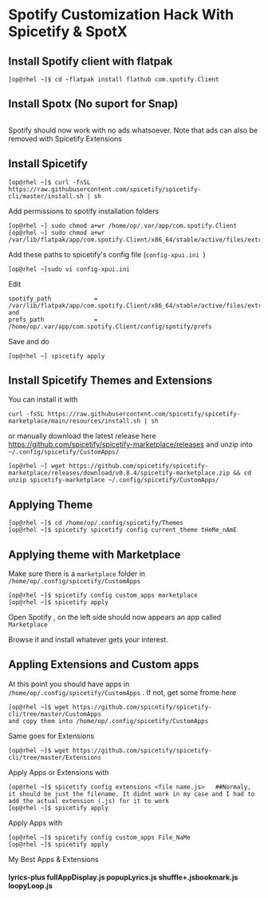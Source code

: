 # Spotify Customization Hack With Spicetify & SpotX


## Install Spotify client with flatpak

```
[op@rhel ~]$ cd ~flatpak install flathub com.spotify.Client
```

## Install Spotx (No suport for Snap)
``` [op@rhel CustomApps]$ bash <(curl -sSL https://raw.githubusercontent.com/SpotX-CLI/SpotX-Linux/main/install.sh) -ce -E leftsidebar
```
Spotify should now work with no ads whatsoever. Note that ads can also be removed with Spicetify Extensions


## Install Spicetify 
```
[op@rhel ~]$ curl -fsSL https://raw.githubusercontent.com/spicetify/spicetify-cli/master/install.sh | sh
```

Add permissions to spotify installation folders
```
[op@rhel ~] sudo chmod a+wr /home/op/.var/app/com.spotify.Client
[op@rhel ~] sudo chmod a+wr /var/lib/flatpak/app/com.spotify.Client/x86_64/stable/active/files/extra/share/spotify

```

Add these paths to spicetify's config file (`config-xpui.ini `)
```
[op@rhel ~]sudo vi config-xpui.ini

```

Edit 
``` 
spotify_path            = /var/lib/flatpak/app/com.spotify.Client/x86_64/stable/active/files/extra/share/spotify
and
prefs_path              = /home/op/.var/app/com.spotify.Client/config/spotify/prefs
```

Save and do 
```
[op@rhel ~] spicetify apply
```

## Install Spicetify Themes and Extensions

You can install it with 
```
curl -fsSL https://raw.githubusercontent.com/spicetify/spicetify-marketplace/main/resources/install.sh | sh
```
or manually download the latest release here https://github.com/spicetify/spicetify-marketplace/releases and unzip into `~/.config/spicetify/CustomApps/`
```
[op@rhel ~] wget https://github.com/spicetify/spicetify-marketplace/releases/download/v0.8.4/spicetify-marketplace.zip && cd unzip spicetify-marketplace ~/.config/spicetify/CustomApps/
```

## Applying Theme 
```
[op@rhel ~]$ cd /home/op/.config/spicetify/Themes
[op@rhel ~]$ spicetify spicetify config current_theme tHeMe_nAmE 
```
## Applying theme with Marketplace
Make sure there is a `marketplace` folder in `/home/op/.config/spicetify/CustomApps`
```
[op@rhel ~]$ spicetify config custom_apps marketplace
[op@rhel ~]$ spicetify apply
```

Open Spotify , on the left side should now appears an app called `Marketplace`

Browse it and install whatever gets your interest.


## Appling Extensions and Custom apps
At this point you should have apps in `/home/op/.config/spicetify/CustomApps` . If not, get some frome here
``` 
[op@rhel ~]$ wget https://github.com/spicetify/spicetify-cli/tree/master/CustomApps 
and copy them into /home/op/.config/spicetify/CustomApps
```

Same goes for Extensions 
```
[op@rhel ~]$ wget https://github.com/spicetify/spicetify-cli/tree/master/Extensions
```

Apply Apps or Extensions with
```
[op@rhel ~]$ spicetify config extensions <file name.js>   ##Normaly, it should be just the filename. It didnt work in my case and I had to add the actual extension (.js) for it to work
[op@rhel ~]$ spicetify apply
```

Apply Apps with
```
[op@rhel ~]$ spicetify config custom_apps File_NaMe
[op@rhel ~]$ spicetify apply 
```

My Best Apps & Extensions
#### lyrics-plus fullAppDisplay.js popupLyrics.js shuffle+.jsbookmark.js loopyLoop.js        
